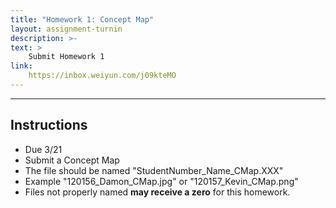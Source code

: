 ```yaml
---
title: "Homework 1: Concept Map"
layout: assignment-turnin
description: >-
text: >
    Submit Homework 1
link: 
    https://inbox.weiyun.com/j09kteMO
---
```

---
## Instructions
- Due 3/21
- Submit a Concept Map
- The file should be named "StudentNumber_Name_CMap.XXX"
- Example "120156_Damon_CMap.jpg" or "120157_Kevin_CMap.png"
- Files not properly named **may receive a zero** for this homework. 

